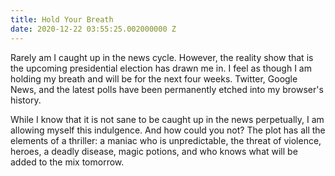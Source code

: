 ```yaml
---
title: Hold Your Breath
date: 2020-12-22 03:55:25.002000000 Z
---
```


Rarely am I caught up in the news cycle. However, the reality show that is the upcoming presidential election has drawn me in. I feel as though I am holding my breath and will be for the next four weeks. Twitter, Google News, and the latest polls have been permanently etched into my browser's history.

While I know that it is not sane to be caught up in the news perpetually, I am allowing myself this indulgence. And how could you not? The plot has all the elements of a thriller: a maniac who is unpredictable, the threat of violence, heroes, a deadly disease, magic potions, and who knows what will be added to the mix tomorrow.
